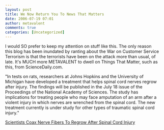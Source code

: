 ```yaml
---
layout: post
title: We Now Return You To News That Matters
date: 2006-07-19 07:01
author: metavalent
comments: true
categories: [Uncategorized]
---
```

I would SO prefer to keep my attention on stuff like this.  The only reason this blog has been inundated by ranting about the War on Customer Service Terrorism is that the terrorists have been on the attack more than usual, of late.  It's MUCH more METAVALENT to dwell on Things That Matter, such as this, from ScienceDaily.com.

"In tests on rats, researchers at Johns Hopkins and the University of Michigan have developed a treatment that helps spinal cord nerves regrow after injury. The findings will be published in the July 18 issue of the Proceedings of the National Academy of Sciences. The study has implications for treating people who may face amputation of an arm after a violent injury in which nerves are wrenched from the spinal cord. The new treatment currently is under study for other types of traumatic spinal cord injury."

<a href="http://www.sciencedaily.com/releases/2006/07/060718073559.htm">Scientists Coax Nerve Fibers To Regrow After Spinal Cord Injury</a>
